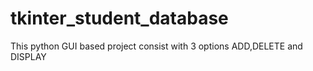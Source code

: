 # tkinter_student_database
This python GUI based project consist with 3 options ADD,DELETE and DISPLAY
